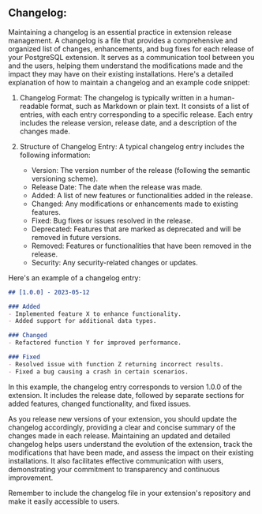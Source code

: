 ## Changelog:
Maintaining a changelog is an essential practice in extension release management. A changelog is a file that provides a comprehensive and organized list of changes, enhancements, and bug fixes for each release of your PostgreSQL extension. It serves as a communication tool between you and the users, helping them understand the modifications made and the impact they may have on their existing installations. Here's a detailed explanation of how to maintain a changelog and an example code snippet:

1. Changelog Format: The changelog is typically written in a human-readable format, such as Markdown or plain text. It consists of a list of entries, with each entry corresponding to a specific release. Each entry includes the release version, release date, and a description of the changes made.

2. Structure of Changelog Entry: A typical changelog entry includes the following information:

   - Version: The version number of the release (following the semantic versioning scheme).
   - Release Date: The date when the release was made.
   - Added: A list of new features or functionalities added in the release.
   - Changed: Any modifications or enhancements made to existing features.
   - Fixed: Bug fixes or issues resolved in the release.
   - Deprecated: Features that are marked as deprecated and will be removed in future versions.
   - Removed: Features or functionalities that have been removed in the release.
   - Security: Any security-related changes or updates.

Here's an example of a changelog entry:

```markdown
## [1.0.0] - 2023-05-12

### Added
- Implemented feature X to enhance functionality.
- Added support for additional data types.

### Changed
- Refactored function Y for improved performance.

### Fixed
- Resolved issue with function Z returning incorrect results.
- Fixed a bug causing a crash in certain scenarios.
```

In this example, the changelog entry corresponds to version 1.0.0 of the extension. It includes the release date, followed by separate sections for added features, changed functionality, and fixed issues.

As you release new versions of your extension, you should update the changelog accordingly, providing a clear and concise summary of the changes made in each release. Maintaining an updated and detailed changelog helps users understand the evolution of the extension, track the modifications that have been made, and assess the impact on their existing installations. It also facilitates effective communication with users, demonstrating your commitment to transparency and continuous improvement.

Remember to include the changelog file in your extension's repository and make it easily accessible to users.
